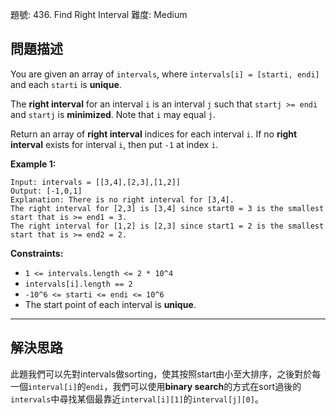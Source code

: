 題號: 436. Find Right Interval
難度: Medium

## 問題描述

You are given an array of `intervals`, where `intervals[i] = [starti, endi]` and each `starti` is **unique**.

The **right interval** for an interval `i` is an interval `j` such that `startj >= endi` and `startj` is **minimized**. Note that `i` may equal `j`.

Return an array of **right interval** indices for each interval `i`. If no **right interval** exists for interval `i`, then put `-1` at index `i`.

**Example 1:**
```
Input: intervals = [[3,4],[2,3],[1,2]]
Output: [-1,0,1]
Explanation: There is no right interval for [3,4].
The right interval for [2,3] is [3,4] since start0 = 3 is the smallest start that is >= end1 = 3.
The right interval for [1,2] is [2,3] since start1 = 2 is the smallest start that is >= end2 = 2.
```

**Constraints:**

- `1 <= intervals.length <= 2 * 10^4`
- `intervals[i].length == 2`
- `-10^6 <= starti <= endi <= 10^6`
- The start point of each interval is **unique**.

---
## 解決思路

此題我們可以先對intervals做sorting，使其按照start由小至大排序，之後對於每一個`interval[i]`的`endi`，我們可以使用**binary search**的方式在sort過後的`intervals`中尋找某個最靠近`interval[i][1]`的`interval[j][0]`。